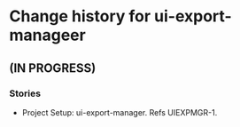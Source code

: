 # Change history for ui-export-manageer

## (IN PROGRESS)

### Stories
* Project Setup: ui-export-manager. Refs UIEXPMGR-1.

